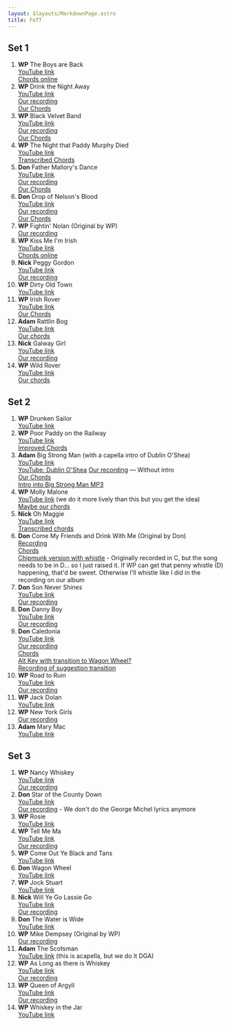 ```yaml
---
layout: $layouts/MarkdownPage.astro
title: FoTT
---
```


## Set 1

1. **WP** The Boys are Back  
   [YouTube link](https://www.youtube.com/watch?v=A1NZcH2haIM)  
   [Chords online](https://tabs.ultimate-guitar.com/tab/dropkick-murphys/the-boys-are-back-chords-3839777)
2. **WP** Drink the Night Away  
   [YouTube link](https://www.youtube.com/watch?v=IpkG1keJ3UY)  
   [Our recording](https://www.dropbox.com/s/n7fjrp1yznd0jfq/08%20Drink%20the%20Night%20Away.m4a?dl=0)  
   [Our Chords](https://www.dropbox.com/s/d6lgpaefqm2fe05/Drink%20the%20Night%20Away.txt?dl=0)
3. **WP** Black Velvet Band  
   [YouTube link](https://www.youtube.com/watch?v=DfsgHyymG8E)  
   [Our recording](https://www.dropbox.com/s/uu2ivw04kg3e7fs/04%20Black%20Velvet%20Band.m4a?dl=0)  
   [Our Chords](/trigger/bvb/)
4. **WP** The Night that Paddy Murphy Died  
   [YouTube link](https://www.youtube.com/watch?v=q7Bsb-8pxG8)  
   [Transcribed Chords](/trigger/paddy-murphy-died/)
5. **Don** Father Mallory's Dance  
   [YouTube link](https://www.youtube.com/watch?v=2uB7HDrxx04)  
   [Our recording](https://www.dropbox.com/s/ttkr56t4s0cgm71/Father%20Mallory%27s%20Dance.m4a?dl=0)  
   [Our Chords](https://www.dropbox.com/home/Public%20Links/Finger%20on%20the%20Trigger%20Songs?preview=Father+Mallorys+Dance.txt)
6. **Don** Drop of Nelson's Blood  
   [YouTube link](https://www.youtube.com/watch?v=rFjnfsRoQo4)  
   [Our recording](https://www.dropbox.com/s/auq38ftu8p49rlz/07%20Nelson%27s%20Blood.m4a?dl=0)  
   [Our Chords](/trigger/nelsons-blood/)
7. **WP** Fightin' Nolan (Original by WP)  
   [Our recording](https://www.dropbox.com/s/3dwti4g0m8eypgx/13%20Fightin%27%20Nolan.m4a?dl=0)
8. **WP** Kiss Me I'm Irish  
   [YouTube link](https://www.youtube.com/watch?v=3DldhiAw7l8)  
   [Chords online](https://tabs.ultimate-guitar.com/tab/gaelic-storm/kiss-me-im-irish-chords-861469)
9. **Nick** Peggy Gordon  
   [YouTube link](https://www.youtube.com/watch?v=BkrujrNUBoY)  
   [Our recording](https://www.dropbox.com/s/d0i1m92mxgor9a4/05%20Peggy%20Gordon.m4a?dl=0)
10. **WP** Dirty Old Town  
    [YouTube link](https://www.youtube.com/watch?v=s11BuatTuXk)
11. **WP** Irish Rover  
    [YouTube link](https://www.youtube.com/watch?v=yAEFKjqPtlU)  
    [Our Chords](https://www.dropbox.com/s/g5iolppqcb6n73y/Irish%20Rover.txt?dl=0)
12. **Adam** Rattlin Bog  
    [YouTube link](https://www.youtube.com/watch?v=aLHuu3Ygvns)  
    [Our chords](/trigger/bog/)
13. **Nick** Galway Girl  
    [YouTube link](https://www.youtube.com/watch?v=_7-PM_4aeE4)  
    [Our recording](https://www.dropbox.com/s/j1txsb44jsfupkl/Gallway%20Girl.m4a?dl=0)
14. **WP** Wild Rover  
    [YouTube link](https://www.youtube.com/watch?v=_jgd07Ica5s)  
    [Our chords](/trigger/wild-rover/)

## Set 2

1. **WP** Drunken Sailor  
   [YouTube link](https://www.youtube.com/watch?v=KI_l7U-nUmg)
2. **WP** Poor Paddy on the Railway  
   [YouTube link](https://www.youtube.com/watch?v=bGQkp1TLJ38)  
   [Improved Chords](/trigger/railway/)
3. **Adam** Big Strong Man (with a capella intro of Dublin O'Shea)  
   [YouTube link](https://www.youtube.com/watch?v=lVWykMPJlu4)  
   [YouTube: Dublin O'Shea](https://www.youtube.com/watch?v=XxY2xat35qc)
   [Our recording](https://www.dropbox.com/s/rlooe53zsyptnnq/12%20Big%20Strong%20Man.m4a?dl=0)
   — Without intro  
   [Our Chords](/trigger/big-strong-man)  
   [Intro into Big Strong Man MP3](/trigger/big-strong-man-intro.mp3)
4. **WP** Molly Malone  
   [YouTube link](https://www.youtube.com/watch?v=R5p_mL-pnWw) (we do it more
   lively than this but you get the idea)  
   [Maybe our chords](/trigger/molly)
5. **Nick** Oh Maggie  
   [YouTube link](https://www.youtube.com/watch?v=erFTFTjNtEE)  
   [Transcribed chords](/trigger/oh-maggie)
6. **Don** Come My Friends and Drink With Me (Original by Don)  
   [Recording](https://www.dropbox.com/s/qz9b003lmxqsf51/10%20Come%20My%20Friends%20and%20Drink%20With%20Me.m4a?dl=0)  
   [Chords](https://www.dropbox.com/s/zvhn2v1onh6gjul/Come%20My%20Friends%20and%20Drink%20With%20Me.txt?dl=0)  
   [Chipmunk version with whistle](https://www.dropbox.com/s/cm6ubz1frsf0knx/Come%20my%20friends%20-%20Dmajor.mp3?dl=0) -
   Originally recorded in C, but the song needs to be in D... so I just raised
   it. If WP can get that penny whistle (D) happening, that'd be sweet.
   Otherwise I'll whistle like I did in the recording on our album
7. **Don** Son Never Shines  
   [YouTube link](https://www.youtube.com/watch?v=hpnA_Vs5qwk)  
   [Our recording](https://www.dropbox.com/s/hvkrl526poimprx/The%20Son%20Never%20Shines.m4a?dl=0)
8. **Don** Danny Boy  
   [YouTube link](https://www.youtube.com/watch?v=a9CKSLG5cck)  
   [Our recording](https://www.dropbox.com/s/u3kx420bsdw4fxh/08%20Danny%20Boy.m4a?dl=0)
9. **Don** Caledonia  
   [YouTube link](https://www.youtube.com/watch?v=D0KZjmiL7xs)  
   [Our recording](https://www.dropbox.com/s/35enbl2i0giyijm/14%20Caledonia.m4a?dl=0)  
   [Chords](/trigger/caledonia)  
   [Alt Key with transition to Wagon Wheel?](/trigger/caledonia-a)  
   [Recording of suggestion transition](/trigger/caledonia-transition.mp3)
10. **WP** Road to Ruin  
    [YouTube link](https://www.youtube.com/watch?v=ru3NBulbdc4)  
    [Our recording](https://www.dropbox.com/s/914f4z1qqgc85il/08%20Road%20To%20Ruin.m4a?dl=0)
11. **WP** Jack Dolan  
    [YouTube link](https://www.youtube.com/watch?v=AVaZhYpJAFg)
12. **WP** New York Girls  
    [Our recording](https://www.dropbox.com/s/2pf70hf0oi80r7q/01%20New%20York%20Girls.m4a?dl=0)
13. **Adam** Mary Mac  
    [YouTube link](https://www.youtube.com/watch?v=dy1apUtM9NQ)

## Set 3

1. **WP** Nancy Whiskey  
   [YouTube link](https://www.youtube.com/watch?v=OYFZltGztok)  
   [Our recording](https://www.dropbox.com/s/6w1o9naes9b5waf/11%20Nancy%20Whiskey.m4a?dl=0)
2. **Don** Star of the County Down  
   [YouTube link](https://www.youtube.com/watch?v=HEt2XdN_TbQ)  
   [Our recording](https://www.dropbox.com/s/wko4jgyc71jygxp/01%20Star%20of%20the%20County%20Down.m4a?dl=0) -
   We don't do the George Michel lyrics anymore
3. **WP** Rosie  
   [YouTube link](https://www.youtube.com/watch?v=ljzAm3R7hxk)
4. **WP** Tell Me Ma  
   [YouTube link](https://www.youtube.com/watch?v=db_Tg2fz8aQ)  
   [Our recording](https://www.dropbox.com/s/oodml2d3flwpdzp/02%20Tell%20Me%20Ma.m4a?dl=0)
5. **WP** Come Out Ye Black and Tans  
   [YouTube link](https://www.youtube.com/watch?v=E1R48hHU0Ys)
6. **Don** Wagon Wheel  
   [YouTube link](https://www.youtube.com/watch?v=1gX1EP6mG-E)
7. **WP** Jock Stuart  
   [YouTube link](https://www.youtube.com/watch?v=BU0tHnpoTOc)
8. **Nick** Will Ye Go Lassie Go  
   [YouTube link](https://www.youtube.com/watch?v=TV05CrUOaoc)  
   [Our recording](https://www.dropbox.com/s/bjotk8rtwn8q75z/Will%20Ye%20Go%2C%20Lassie%2C%20Go.m4a?dl=0)
9. **Don** The Water is Wide  
   [YouTube link](https://www.youtube.com/watch?v=ADlrgdtBzfs)
10. **WP** Mike Dempsey (Original by WP)  
    [Our recording](https://www.dropbox.com/s/if0ycugbslv8sqy/01%20Mike%20Dempsey.m4a?dl=0)
11. **Adam** The Scotsman  
    [YouTube link](https://www.youtube.com/watch?v=MZ35SOU9HTM) (this is
    acapella, but we do it DGA)
12. **WP** As Long as there is Whiskey  
    [YouTube link](https://www.youtube.com/watch?v=Lonz_cHJHNk)  
    [Our recording](https://www.dropbox.com/s/qdzs2phti2lrh5k/As%20Long%20as%20There%20is%20Whiskey%20in%20the%20World.m4a?dl=0)
13. **WP** Queen of Argyll  
    [YouTube link](https://www.youtube.com/watch?v=kEQ_glAuUhA)  
    [Our recording](https://www.dropbox.com/s/1lxu0hniuzsm3t3/The%20Queen%20of%20Argyll.m4a?dl=0)
14. **WP** Whiskey in the Jar  
    [YouTube link](https://www.youtube.com/watch?v=hlWTASnnft4)
